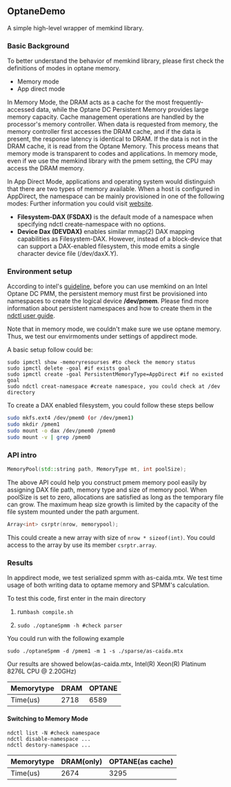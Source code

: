 ## OptaneDemo

A simple high-level wrapper of memkind library.

### Basic Background

To better understand the behavior of memkind library, please first check the definitions of modes in optane memory.

* Memory mode
* App direct mode

In Memory Mode, the DRAM acts as a cache for the most frequently-accessed data, while the Optane DC Persistent Memory provides large memory capacity. Cache management operations are handled by the processor's memory controller. When data is requested from memory, the memory controller first accesses the DRAM cache, and if the data is present, the response latency is identical to DRAM. If the data is not in the DRAM cache, it is read from the Optane Memory. This process means that memory mode is transparent to codes and applications. In memory mode, even if we use the memkind library with the pmem setting, the CPU may access the DRAM memory.

In App Direct Mode, applications and operating system would distinguish that there are two types of memory available. When a host is configured in AppDirect, the namespace can be mainly provisioned in one of the following modes: Further information you could visit [website](https://software.intel.com/content/www/us/en/develop/articles/qsg-intro-to-provisioning-pmem.html).

- **Filesystem-DAX (FSDAX)** is the default mode of a namespace when specifying ndctl create-namespace with no options.
- **Device Dax (DEVDAX)** enables similar mmap(2) DAX mapping capabilities as Filesystem-DAX. However, instead of a block-device that can support a DAX-enabled filesystem, this mode emits a single character device file (/dev/daxX.Y). 

### Environment setup

According to intel's [guideline](https://software.intel.com/content/www/cn/zh/develop/articles/use-memkind-to-manage-volatile-memory-on-intel-optane-persistent-memory.html), before you can use memkind on an Intel Optane DC PMM, the persistent memory must first be provisioned into namespaces to create the logical device **/dev/pmem**. Please find more information about persistent namespaces and how to create them in the [ndctl user guide](https://docs.pmem.io/ndctl-users-guide). 

Note that in memory mode, we couldn't make sure we use optane memory. Thus, we test our envirmoments under settings of appdirect mode.

A basic setup follow could be:

```shell
sudo ipmctl show -memoryresourses #to check the memory status
sudo ipmctl delete -goal #if exists goal
sudo ipmctl create -goal PersistentMemoryType=AppDirect #if no existed goal
sudo ndctl creat-namespace #create namespace, you could check at /dev directory
```

To create a DAX enabled filesystem, you could follow these steps bellow

```bash
sudo mkfs.ext4 /dev/pmem0 (or /dev/pmem1)
sudo mkdir /pmem1
sudo mount -o dax /dev/pmem0 /pmem0
sudo mount -v | grep /pmem0
```

### API intro

```C++
MemoryPool(std::string path, MemoryType mt, int poolSize);
```

The above API could help you construct pmem memory pool easily by assigning DAX file path, memory type and size of memory pool. 
When poolSize is set to zero, allocations are satisfied as long as the temporary file can grow. 
The maximum heap size growth is limited by the capacity of the file system mounted under the path argument.

```C++
Array<int> csrptr(nrow, memorypool);
```

This could create a new array with size of ```nrow * sizeof(int)```. You could access to the array by use its member ```csrptr.array```.

### Results

In appdirect mode, we test serialized spmm with as-caida.mtx.  We test time usage of both writing data to optame memory and SPMM's calculation. 

To test this code, first enter in the main directory

1. run```bash compile.sh```

2. ```shell
   sudo ./optaneSpmm -h #check parser
   ```

You could run with the following example

``` 
sudo ./optaneSpmm -d /pmem1 -m 1 -s ./sparse/as-caida.mtx 
```

Our results are showed below(as-caida.mtx, Intel(R) Xeon(R) Platinum 8276L CPU @ 2.20GHz)

| Memorytype | DRAM | OPTANE |
| ---------- | ---- | ------ |
| Time(us)   | 2718 | 6589   |

#### Switching to Memory Mode

``` shell
ndctl list -N #check namespace
ndctl disable-namespace ...
ndctl destory-namespace ...
```

| Memorytype | DRAM(only) | OPTANE(as cache) |
| ---------- | ---- | ------ |
| Time(us)   | 2674 | 3295   |
